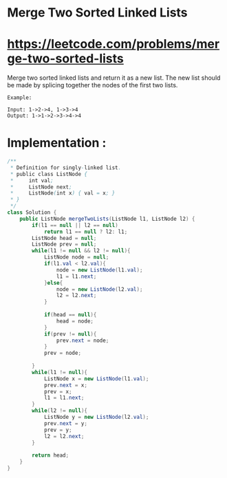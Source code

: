 # Merge Two Sorted Linked Lists
# https://leetcode.com/problems/merge-two-sorted-lists

Merge two sorted linked lists and return it as a new list. The new list should be made by splicing together the nodes of the first two lists.
```
Example:

Input: 1->2->4, 1->3->4
Output: 1->1->2->3->4->4
```

# Implementation :

```java
/**
 * Definition for singly-linked list.
 * public class ListNode {
 *     int val;
 *     ListNode next;
 *     ListNode(int x) { val = x; }
 * }
 */
class Solution {
    public ListNode mergeTwoLists(ListNode l1, ListNode l2) {
        if(l1 == null || l2 == null)
            return l1 == null ? l2: l1;
        ListNode head = null;
        ListNode prev = null;
        while(l1 != null && l2 != null){
            ListNode node = null;
            if(l1.val < l2.val){
                node = new ListNode(l1.val);
                l1 = l1.next;
            }else{
                node = new ListNode(l2.val);
                l2 = l2.next;
            }
            
            if(head == null){
                head = node;
            }
            if(prev != null){
                prev.next = node;
            }
            prev = node;
                            
        }
        while(l1 != null){
            ListNode x = new ListNode(l1.val);
            prev.next = x;
            prev = x;
            l1 = l1.next;
        }
        while(l2 != null){
            ListNode y = new ListNode(l2.val);
            prev.next = y;
            prev = y;
            l2 = l2.next;
        }
        
        return head;
    }
}
```

